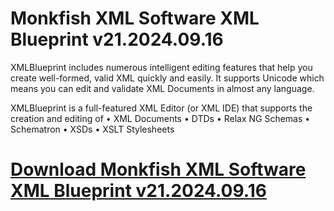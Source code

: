 # Monkfish XML Software XML Blueprint v21.2024.09.16

XMLBlueprint includes numerous intelligent editing features that help you create well-formed, valid XML quickly and easily. It supports Unicode which means you can edit and validate XML Documents in almost any language.

XMLBlueprint is a full-featured XML Editor (or XML IDE) that supports the creation and editing of
• XML Documents
• DTDs
• Relax NG Schemas
• Schematron
• XSDs
• XSLT Stylesheets

# [Download Monkfish XML Software XML Blueprint v21.2024.09.16](https://developer.team/misc-development/35001-monkfish-xml-software-xml-blueprint-v2120240916.html)


